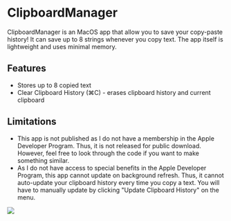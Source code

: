 # ClipboardManager
ClipboardManager is an MacOS app that allow you to save your copy-paste history! It can save up to 8 strings whenever you copy text. The app itself is lightweight and uses minimal memory. 

## Features
- Stores up to 8 copied text
- Clear Clipboard History (⌘C) - erases clipboard history and current clipboard

## Limitations
- This app is not published as I do not have a membership in the Apple Developer Program. Thus, it is not released for public download. However, feel free to look through the code if you want to make something similar.
- As I do not have access to special benefits in the Apple Developer Program, this app cannot update on background refresh. Thus, it cannot auto-update your clipboard history every time you copy a text. You will have to manually update by clicking "Update Clipboard History" on the menu.

![](https://github.com/LuuAlex/LuuAlex.github.io/blob/main/public/images/clipboard-manager-demo.gif)
